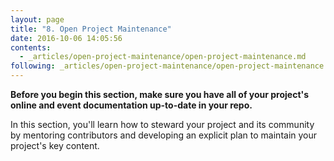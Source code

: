 ```yaml
---
layout: page
title: "8. Open Project Maintenance"
date: 2016-10-06 14:05:56
contents:
  - _articles/open-project-maintenance/open-project-maintenance.md
following: _articles/open-project-maintenance/open-project-maintenance.md
---
```


**Before you begin this section, make sure you have all of your project's online and event documentation up-to-date in your repo.**

In this section, you'll learn how to steward your project and its community by mentoring contributors and developing an explicit plan to maintain your project's key content.